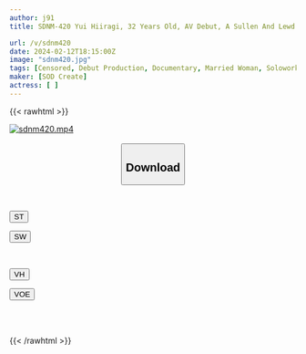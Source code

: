 ```yaml
---
author: j91
title: SDNM-420 Yui Hiiragi, 32 Years Old, AV Debut, A Sullen And Lewd Esthetician Who Is Serious About Her Work And Sex, And Has A Strong Sexual Desire.

url: /v/sdnm420
date: 2024-02-12T18:15:00Z
image: "sdnm420.jpg"
tags: [Censored, Debut Production, Documentary, Married Woman, Solowork]
maker: [SOD Create]
actress: [ ]
---
```



{{< rawhtml >}}

<div class="video" data-videoid="M7y63pByrWI0mV">
    <a href="javascript:;">
        <img src="/v/sdnm420/sdnm420.jpg" width="WIDTH" height="HEIGHT" alt="sdnm420.mp4" loading="lazy">
    </a>
</div>

<script type="text/javascript" src="https://j91.asia/asset/on-demand-st.js"></script>

<br>
  <link rel="stylesheet" href="https://j91.asia/asset/bs5.css">
  
  <center>
  <button class="btn btn-primary" type="button" data-bs-toggle="collapse" data-bs-target=".multi-collapse" aria-expanded="false" aria-controls="multiCollapseExample1 multiCollapseExample2"><h2>Download</h2></button></center>
</p>
<div class="row">
  <div class="col">
    <div class="collapse multi-collapse" id="multiCollapseExample1">
      <div class="card card-body">
	      	      <br>
<div class="buttons">  
<p><a href="https://streamtape.to/v/M7y63pByrWI0mV" target="_blank"><button class="btn-hover color-3"><i class="fa fa-download"></i> ST</button></a></p>
<p><a href="https://cdnwish.com/gnvlou2e7kui" target="_blank"><button class="btn-hover color-2"><i class="fa fa-download"></i> SW</button></a></p></div>
    </div>
  </div>
</div>
  <div class="col">
    <div class="collapse multi-collapse" id="multiCollapseExample2">
      <div class="card card-body">
	      <br>
<div class="buttons">
<p><a href="https://vidhidepro.com/f/8tsetduutyeu"><button class="btn-hover color-9"><i class="fa fa-download"></i> VH</button></a></p>
<p><a href="https://voe.sx/kxemzneugprw"><button class="btn-hover color-8"><i class="fa fa-download"></i> VOE</button></a></p></div>
<br><br>
      </div>
    </div>
  </div>
</div>

{{< /rawhtml >}}